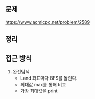 ## 문제 
https://www.acmicpc.net/problem/2589

## 정리

## 접근 방식
1. 완전탐색 
    - Land 좌표마다 BFS를 돌린다.
    - 최대값 max를 통해 비교
    - 가장 최대값을 print